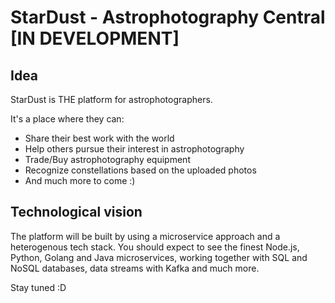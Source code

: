 # StarDust - Astrophotography Central [IN DEVELOPMENT]

## Idea
StarDust is THE platform for astrophotographers. 

It's a place where they can:
* Share their best work with the world
* Help others pursue their interest in astrophotography
* Trade/Buy astrophotography equipment
* Recognize constellations based on the uploaded photos
* And much more to come :)

## Technological vision
The platform will be built by using a microservice approach and a heterogenous tech stack. You should expect to see the finest Node.js, Python, Golang and Java microservices, working together with SQL and NoSQL databases, data streams with Kafka and much more.

Stay tuned :D
